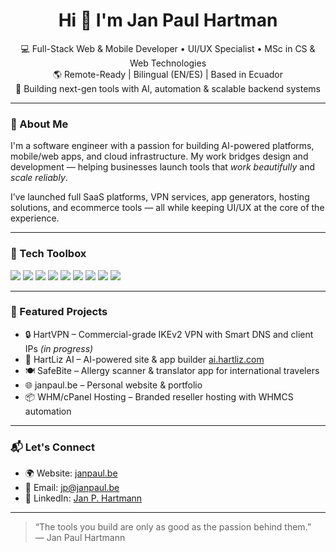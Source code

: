 <h1 align="center">Hi 👋 I'm Jan Paul Hartman</h1>

<p align="center">
  💻 Full-Stack Web & Mobile Developer • UI/UX Specialist • MSc in CS & Web Technologies <br/>
  🌎 Remote-Ready | Bilingual (EN/ES) | Based in Ecuador <br/>
  🔧 Building next-gen tools with AI, automation & scalable backend systems
</p>

---

### 🚀 About Me

I'm a software engineer with a passion for building AI-powered platforms, mobile/web apps, and cloud infrastructure. My work bridges design and development — helping businesses launch tools that *work beautifully* and *scale reliably*.

I’ve launched full SaaS platforms, VPN services, app generators, hosting solutions, and ecommerce tools — all while keeping UI/UX at the core of the experience.

---

### 🧰 Tech Toolbox

<p>
  <img src="https://img.shields.io/badge/-React-61DAFB?style=flat&logo=react&logoColor=black" />
  <img src="https://img.shields.io/badge/-Next.js-000?style=flat&logo=nextdotjs" />
  <img src="https://img.shields.io/badge/-Node.js-339933?style=flat&logo=node.js&logoColor=white" />
  <img src="https://img.shields.io/badge/-PHP-777BB4?style=flat&logo=php&logoColor=white" />
  <img src="https://img.shields.io/badge/-Flutter-02569B?style=flat&logo=flutter&logoColor=white" />
  <img src="https://img.shields.io/badge/-Linux-FCC624?style=flat&logo=linux&logoColor=black" />
  <img src="https://img.shields.io/badge/-WHM-cPanel-orange?style=flat&logo=cpanel&logoColor=white" />
  <img src="https://img.shields.io/badge/-Docker-2496ED?style=flat&logo=docker&logoColor=white" />
  <img src="https://img.shields.io/badge/-Figma-F24E1E?style=flat&logo=figma&logoColor=white" />
</p>

---

### 💼 Featured Projects

- 🔒 HartVPN – Commercial-grade IKEv2 VPN with Smart DNS and client IPs *(in progress)*
- 🤖 HartLiz AI – AI-powered site & app builder [ai.hartliz.com](https://ai.hartliz.com)
- 🍽️ SafeBite – Allergy scanner & translator app for international travelers
- 🌐 janpaul.be – Personal website & portfolio
- 📦 WHM/cPanel Hosting – Branded reseller hosting with WHMCS automation

---

### 📬 Let's Connect

- 🌍 Website: [janpaul.be](https://janpaul.be)  
- 📧 Email: [jp@janpaul.be](mailto:jp@janpaul.be)  
- 💼 LinkedIn: [Jan P. Hartmann](https://au.linkedin.com/in/jan-p-hartman-b44790365)

---

> “The tools you build are only as good as the passion behind them.”  
> — Jan Paul Hartmann

<!--
**janpaul80/janpaul80** is a ✨ _special_ ✨ repository because its `README.md` (this file) appears on your GitHub profile.

Here are some ideas to get you started:

- 🔭 I’m currently working on ...
- 🌱 I’m currently learning ...
- 👯 I’m looking to collaborate on ...
- 🤔 I’m looking for help with ...
- 💬 Ask me about ...
- 📫 How to reach me: ...
- 😄 Pronouns: ...
- ⚡ Fun fact: ...
-->
